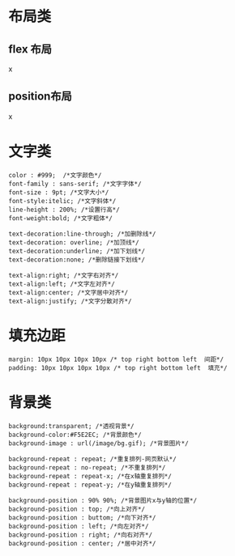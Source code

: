 # 布局类
## flex 布局
x
## position布局
x

# 文字类
    color : #999;  /*文字颜色*/
    font-family : sans-serif; /*文字字体*/
    font-size : 9pt; /*文字大小*/
    font-style:itelic; /*文字斜体*/
    line-height : 200%; /*设置行高*/
    font-weight:bold; /*文字粗体*/

    text-decoration:line-through; /*加删除线*/
    text-decoration: overline; /*加顶线*/
    text-decoration:underline; /*加下划线*/
    text-decoration:none; /*删除链接下划线*/

    text-align:right; /*文字右对齐*/ 
    text-align:left; /*文字左对齐*/
    text-align:center; /*文字居中对齐*/
    text-align:justify; /*文字分散对齐*/

# 填充边距
    margin: 10px 10px 10px 10px /* top right bottom left  间距*/
    padding: 10px 10px 10px 10px /* top right bottom left  填充*/

# 背景类
    background:transparent; /*透视背景*/ 
    background-color:#F5E2EC; /*背景颜色*/ 
    background-image : url(/image/bg.gif); /*背景图片*/

    background-repeat : repeat; /*重复排列-网页默认*/
    background-repeat : no-repeat; /*不重复排列*/
    background-repeat : repeat-x; /*在x轴重复排列*/
    background-repeat : repeat-y; /*在y轴重复排列*/

    background-position : 90% 90%; /*背景图片x与y轴的位置*/
    background-position : top; /*向上对齐*/
    background-position : buttom; /*向下对齐*/
    background-position : left; /*向左对齐*/
    background-position : right; /*向右对齐*/
    background-position : center; /*居中对齐*/
